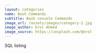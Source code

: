 ```yaml
---
layout: categories
name: Bash Commands
subtitle: Bash console Commands
image_url: /assets/images/category-2.jpg
image_author: Erol Ahmed
image_source: https://unsplash.com/@erol
---
```

SQL listing